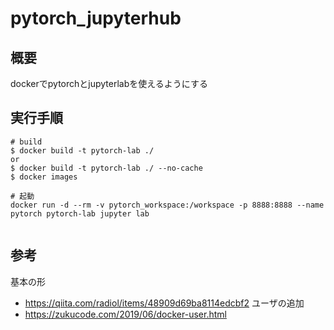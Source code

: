 # pytorch_jupyterhub

## 概要
dockerでpytorchとjupyterlabを使えるようにする

## 実行手順
```
# build
$ docker build -t pytorch-lab ./
or 
$ docker build -t pytorch-lab ./ --no-cache
$ docker images

# 起動
docker run -d --rm -v pytorch_workspace:/workspace -p 8888:8888 --name pytorch pytorch-lab jupyter lab


```

## 参考
基本の形
- https://qiita.com/radiol/items/48909d69ba8114edcbf2
ユーザの追加
- https://zukucode.com/2019/06/docker-user.html